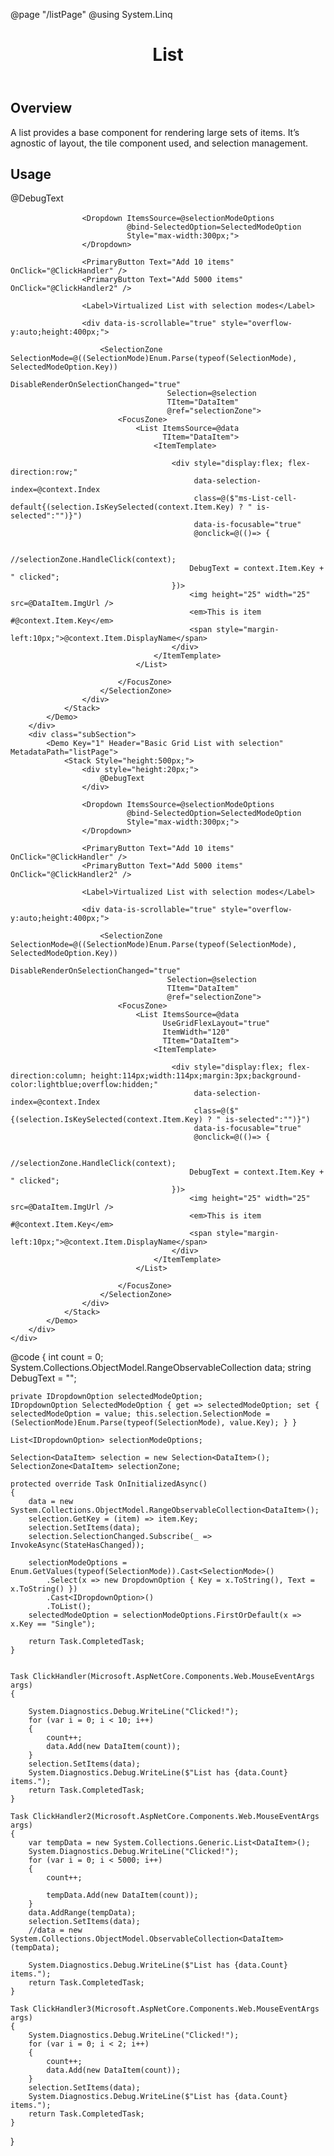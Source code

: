 ﻿@page "/listPage"
@using System.Linq

<header class="root">
    <h1 class="title">List</h1>
</header>
<div class="section" style="transition-delay: 0s;">
    <div id="overview" tabindex="-1">
        <h2 class="subHeading hiddenContent">Overview</h2>
    </div>
    <div class="content">
        <div class="ms-Markdown">
            <p>
                A list provides a base component for rendering large sets of items. It’s agnostic of layout, the tile component used, and selection management.
            </p>
        </div>
    </div>
</div>
<div class="section" style="transition-delay: 0s;">
    <div id="overview" tabindex="-1">
        <h2 class="subHeading">Usage</h2>
    </div>
    <div>
        <div class="subSection">
            <Demo Key="0" Header="Basic Vertical List with selection" MetadataPath="listPage">
                <Stack Style="height:500px;">
                    <div style="height:20px;">
                        @DebugText
                    </div>

                    <Dropdown ItemsSource=@selectionModeOptions
                              @bind-SelectedOption=SelectedModeOption
                              Style="max-width:300px;">
                    </Dropdown>

                    <PrimaryButton Text="Add 10 items" OnClick="@ClickHandler" />
                    <PrimaryButton Text="Add 5000 items" OnClick="@ClickHandler2" />

                    <Label>Virtualized List with selection modes</Label>

                    <div data-is-scrollable="true" style="overflow-y:auto;height:400px;">

                        <SelectionZone SelectionMode=@((SelectionMode)Enum.Parse(typeof(SelectionMode), SelectedModeOption.Key))
                                       DisableRenderOnSelectionChanged="true"
                                       Selection=@selection
                                       TItem="DataItem"
                                       @ref="selectionZone">
                            <FocusZone>
                                <List ItemsSource=@data
                                      TItem="DataItem">
                                    <ItemTemplate>

                                        <div style="display:flex; flex-direction:row;"
                                             data-selection-index=@context.Index
                                             class=@($"ms-List-cell-default{(selection.IsKeySelected(context.Item.Key) ? " is-selected":"")}")
                                             data-is-focusable="true"
                                             @onclick=@(()=> {

                                            //selectionZone.HandleClick(context);
                                            DebugText = context.Item.Key + " clicked";
                                        })>
                                            <img height="25" width="25" src=@DataItem.ImgUrl />
                                            <em>This is item #@context.Item.Key</em>
                                            <span style="margin-left:10px;">@context.Item.DisplayName</span>
                                        </div>
                                    </ItemTemplate>
                                </List>

                            </FocusZone>
                        </SelectionZone>
                    </div>
                </Stack>
            </Demo>
        </div>
        <div class="subSection">
            <Demo Key="1" Header="Basic Grid List with selection" MetadataPath="listPage">
                <Stack Style="height:500px;">
                    <div style="height:20px;">
                        @DebugText
                    </div>

                    <Dropdown ItemsSource=@selectionModeOptions
                              @bind-SelectedOption=SelectedModeOption
                              Style="max-width:300px;">
                    </Dropdown>

                    <PrimaryButton Text="Add 10 items" OnClick="@ClickHandler" />
                    <PrimaryButton Text="Add 5000 items" OnClick="@ClickHandler2" />

                    <Label>Virtualized List with selection modes</Label>

                    <div data-is-scrollable="true" style="overflow-y:auto;height:400px;">

                        <SelectionZone SelectionMode=@((SelectionMode)Enum.Parse(typeof(SelectionMode), SelectedModeOption.Key))
                                       DisableRenderOnSelectionChanged="true"
                                       Selection=@selection
                                       TItem="DataItem"
                                       @ref="selectionZone">
                            <FocusZone>
                                <List ItemsSource=@data
                                      UseGridFlexLayout="true"
                                      ItemWidth="120"
                                      TItem="DataItem">
                                    <ItemTemplate>

                                        <div style="display:flex; flex-direction:column; height:114px;width:114px;margin:3px;background-color:lightblue;overflow:hidden;"
                                             data-selection-index=@context.Index
                                             class=@($"{(selection.IsKeySelected(context.Item.Key) ? " is-selected":"")}")
                                             data-is-focusable="true"
                                             @onclick=@(()=> {

                                            //selectionZone.HandleClick(context);
                                            DebugText = context.Item.Key + " clicked";
                                        })>
                                            <img height="25" width="25" src=@DataItem.ImgUrl />
                                            <em>This is item #@context.Item.Key</em>
                                            <span style="margin-left:10px;">@context.Item.DisplayName</span>
                                        </div>
                                    </ItemTemplate>
                                </List>

                            </FocusZone>
                        </SelectionZone>
                    </div>
                </Stack>
            </Demo>
        </div>
    </div>
</div>
@code {
    int count = 0;
    System.Collections.ObjectModel.RangeObservableCollection<DataItem> data;
    string DebugText = "";

    private IDropdownOption selectedModeOption;
    IDropdownOption SelectedModeOption { get => selectedModeOption; set { selectedModeOption = value; this.selection.SelectionMode = (SelectionMode)Enum.Parse(typeof(SelectionMode), value.Key); } }

    List<IDropdownOption> selectionModeOptions;

    Selection<DataItem> selection = new Selection<DataItem>();
    SelectionZone<DataItem> selectionZone;

    protected override Task OnInitializedAsync()
    {
        data = new System.Collections.ObjectModel.RangeObservableCollection<DataItem>();
        selection.GetKey = (item) => item.Key;
        selection.SetItems(data);
        selection.SelectionChanged.Subscribe(_ => InvokeAsync(StateHasChanged));

        selectionModeOptions = Enum.GetValues(typeof(SelectionMode)).Cast<SelectionMode>()
            .Select(x => new DropdownOption { Key = x.ToString(), Text = x.ToString() })
            .Cast<IDropdownOption>()
            .ToList();
        selectedModeOption = selectionModeOptions.FirstOrDefault(x => x.Key == "Single");

        return Task.CompletedTask;
    }


    Task ClickHandler(Microsoft.AspNetCore.Components.Web.MouseEventArgs args)
    {

        System.Diagnostics.Debug.WriteLine("Clicked!");
        for (var i = 0; i < 10; i++)
        {
            count++;
            data.Add(new DataItem(count));
        }
        selection.SetItems(data);
        System.Diagnostics.Debug.WriteLine($"List has {data.Count} items.");
        return Task.CompletedTask;
    }

    Task ClickHandler2(Microsoft.AspNetCore.Components.Web.MouseEventArgs args)
    {
        var tempData = new System.Collections.Generic.List<DataItem>();
        System.Diagnostics.Debug.WriteLine("Clicked!");
        for (var i = 0; i < 5000; i++)
        {
            count++;

            tempData.Add(new DataItem(count));
        }
        data.AddRange(tempData);
        selection.SetItems(data);
        //data = new System.Collections.ObjectModel.ObservableCollection<DataItem>(tempData);

        System.Diagnostics.Debug.WriteLine($"List has {data.Count} items.");
        return Task.CompletedTask;
    }

    Task ClickHandler3(Microsoft.AspNetCore.Components.Web.MouseEventArgs args)
    {
        System.Diagnostics.Debug.WriteLine("Clicked!");
        for (var i = 0; i < 2; i++)
        {
            count++;
            data.Add(new DataItem(count));
        }
        selection.SetItems(data);
        System.Diagnostics.Debug.WriteLine($"List has {data.Count} items.");
        return Task.CompletedTask;
    }



}
